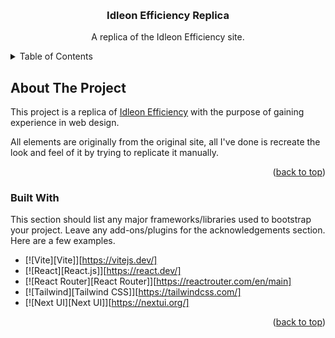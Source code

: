 <a name="readme-top"></a>

<br />
<div align="center">

  <h3 align="center">Idleon Efficiency Replica</h3>

  <p align="center">
    A replica of the Idleon Efficiency site.
    <br />
  </p>
</div>

<details>
  <summary>Table of Contents</summary>
  <ol>
    <li>
      <a href="#about-the-project">About The Project</a>
      <ul>
        <li><a href="#built-with">Built With</a></li>
      </ul>
    </li>
    <li>
      <a href="#getting-started">Getting Started</a>
      <ul>
        <li><a href="#prerequisites">Prerequisites</a></li>
        <li><a href="#installation">Installation</a></li>
      </ul>
    </li>
    <li><a href="#usage">Usage</a></li>
    <li><a href="#roadmap">Roadmap</a></li>
    <li><a href="#contributing">Contributing</a></li>
    <li><a href="#license">License</a></li>
    <li><a href="#contact">Contact</a></li>
    <li><a href="#acknowledgments">Acknowledgments</a></li>
  </ol>
</details>

<!-- ABOUT THE PROJECT -->
## About The Project

This project is a replica of <a href="https://www.idleonefficiency.com">Idleon Efficiency</a> with the purpose of gaining experience in web design. 

All elements are originally from the original site, all I've done is recreate the look and feel of it by trying to replicate it manually.

<p align="right">(<a href="#readme-top">back to top</a>)</p>

### Built With

This section should list any major frameworks/libraries used to bootstrap your project. Leave any add-ons/plugins for the acknowledgements section. Here are a few examples.

* [![Vite][Vite]][https://vitejs.dev/]
* [![React][React.js]][https://react.dev/]
* [![React Router][React Router]][https://reactrouter.com/en/main]
* [![Tailwind][Tailwind CSS]][https://tailwindcss.com/]
* [![Next UI][Next UI]][https://nextui.org/]

<p align="right">(<a href="#readme-top">back to top</a>)</p>
